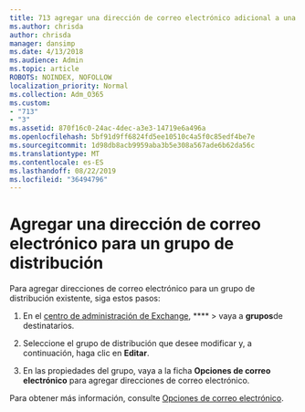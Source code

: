 ```yaml
---
title: 713 agregar una dirección de correo electrónico adicional a una lista de distribución
ms.author: chrisda
author: chrisda
manager: dansimp
ms.date: 4/13/2018
ms.audience: Admin
ms.topic: article
ROBOTS: NOINDEX, NOFOLLOW
localization_priority: Normal
ms.collection: Adm_O365
ms.custom:
- "713"
- "3"
ms.assetid: 870f16c0-24ac-4dec-a3e3-14719e6a496a
ms.openlocfilehash: 5bf91d9ff6824fd5ee10510c4a5f0c85edf4be7e
ms.sourcegitcommit: 1d98db8acb9959aba3b5e308a567ade6b62da56c
ms.translationtype: MT
ms.contentlocale: es-ES
ms.lasthandoff: 08/22/2019
ms.locfileid: "36494796"
---
```

# <a name="add-an-email-address-for-a-distribution-group"></a>Agregar una dirección de correo electrónico para un grupo de distribución

Para agregar direcciones de correo electrónico para un grupo de distribución existente, siga estos pasos:

1. En el [centro de administración de Exchange](https://outlook.office365.com/ecp/), **** \> vaya a **grupos**de destinatarios.

2. Seleccione el grupo de distribución que desee modificar y, a continuación, haga clic en **Editar**.

3. En las propiedades del grupo, vaya a la ficha **Opciones de correo electrónico** para agregar direcciones de correo electrónico. 

Para obtener más información, consulte [Opciones de correo electrónico](https://technet.microsoft.com/library/bb124513.aspx#emailoptions).
